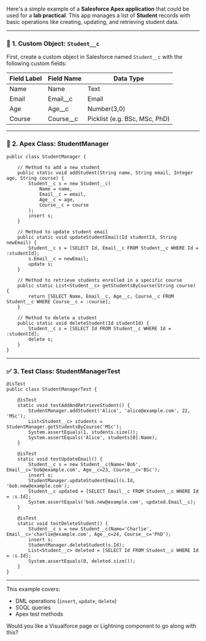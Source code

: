 Here's a simple example of a **Salesforce Apex application** that could be used for a **lab practical**. This app manages a list of **Student** records with basic operations like creating, updating, and retrieving student data.

---

### 🔧 **1. Custom Object: `Student__c`**

First, create a custom object in Salesforce named `Student__c` with the following custom fields:

| Field Label | Field Name  | Data Type                     |
| ----------- | ----------- | ----------------------------- |
| Name        | Name        | Text                          |
| Email       | Email\_\_c  | Email                         |
| Age         | Age\_\_c    | Number(3,0)                   |
| Course      | Course\_\_c | Picklist (e.g. BSc, MSc, PhD) |

---

### 📜 **2. Apex Class: StudentManager**

```apex
public class StudentManager {

    // Method to add a new student
    public static void addStudent(String name, String email, Integer age, String course) {
        Student__c s = new Student__c(
            Name = name,
            Email__c = email,
            Age__c = age,
            Course__c = course
        );
        insert s;
    }

    // Method to update student email
    public static void updateStudentEmail(Id studentId, String newEmail) {
        Student__c s = [SELECT Id, Email__c FROM Student__c WHERE Id = :studentId];
        s.Email__c = newEmail;
        update s;
    }

    // Method to retrieve students enrolled in a specific course
    public static List<Student__c> getStudentsByCourse(String course) {
        return [SELECT Name, Email__c, Age__c, Course__c FROM Student__c WHERE Course__c = :course];
    }

    // Method to delete a student
    public static void deleteStudent(Id studentId) {
        Student__c s = [SELECT Id FROM Student__c WHERE Id = :studentId];
        delete s;
    }
}
```

---

### ✅ **3. Test Class: StudentManagerTest**

```apex
@isTest
public class StudentManagerTest {

    @isTest
    static void testAddAndRetrieveStudent() {
        StudentManager.addStudent('Alice', 'alice@example.com', 22, 'MSc');
        List<Student__c> students = StudentManager.getStudentsByCourse('MSc');
        System.assertEquals(1, students.size());
        System.assertEquals('Alice', students[0].Name);
    }

    @isTest
    static void testUpdateEmail() {
        Student__c s = new Student__c(Name='Bob', Email__c='bob@example.com', Age__c=23, Course__c='BSc');
        insert s;
        StudentManager.updateStudentEmail(s.Id, 'bob.new@example.com');
        Student__c updated = [SELECT Email__c FROM Student__c WHERE Id = :s.Id];
        System.assertEquals('bob.new@example.com', updated.Email__c);
    }

    @isTest
    static void testDeleteStudent() {
        Student__c s = new Student__c(Name='Charlie', Email__c='charlie@example.com', Age__c=24, Course__c='PhD');
        insert s;
        StudentManager.deleteStudent(s.Id);
        List<Student__c> deleted = [SELECT Id FROM Student__c WHERE Id = :s.Id];
        System.assertEquals(0, deleted.size());
    }
}
```

---

This example covers:

* DML operations (`insert`, `update`, `delete`)
* SOQL queries
* Apex test methods

Would you like a Visualforce page or Lightning component to go along with this?
